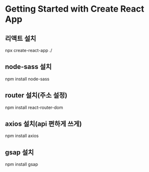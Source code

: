 # Getting Started with Create React App

## 리액트 설치

npx create-react-app ./

## node-sass 설치

npm install node-sass

## router 설치(주소 설정)

npm install react-router-dom

## axios 설치(api 편하게 쓰게)

npm install axios

## gsap 설치

npm install gsap
